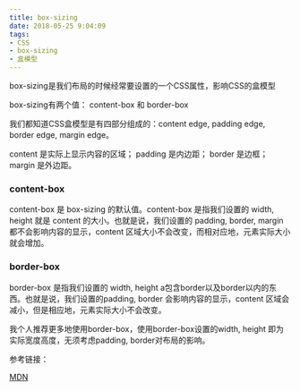 ```yaml
---
title: box-sizing
date: 2018-05-25 9:04:09
tags:
- CSS
- box-sizing
- 盒模型
---
```

box-sizing是我们布局的时候经常要设置的一个CSS属性，影响CSS的盒模型

box-sizing有两个值： content-box 和 border-box

我们都知道CSS盒模型是有四部分组成的：content edge, padding edge, border edge, margin edge。

content 是实际上显示内容的区域； padding 是内边距； border 是边框； margin 是外边距。

### content-box

content-box 是 box-sizing 的默认值。content-box 是指我们设置的 width, height 就是 content 的大小。也就是说，我们设置的 padding, border, margin 都不会影响内容的显示，content 区域大小不会改变，而相对应地，元素实际大小就会增加。

### border-box

border-box 是指我们设置的 width, height a包含border以及border以内的东西。也就是说，我们设置的padding, border 会影响内容的显示，content 区域会减小，但是相应地，元素实际大小不会改变。

我个人推荐更多地使用border-box，使用border-box设置的width, height 即为实际宽度高度，无须考虑padding, border对布局的影响。

参考链接：

[MDN](https://developer.mozilla.org/en-US/docs/Web/API)